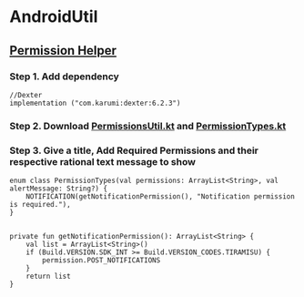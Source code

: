 # AndroidUtil

## [Permission Helper](app/src/main/java/com/nakul/androidutil/permission_helper)

### Step 1. Add dependency

    //Dexter
    implementation ("com.karumi:dexter:6.2.3")

### Step 2. Download [PermissionsUtil.kt](app/src/main/java/com/nakul/androidutil/permission_helper/PermissionsUtil.kt) and [PermissionTypes.kt](app/src/main/java/com/nakul/androidutil/permission_helper/PermissionTypes.kt)

### Step 3. Give a title, Add Required Permissions and their respective rational text message to show

    enum class PermissionTypes(val permissions: ArrayList<String>, val alertMessage: String?) {
        NOTIFICATION(getNotificationPermission(), "Notification permission is required."),
    }
    
    
    private fun getNotificationPermission(): ArrayList<String> {
        val list = ArrayList<String>()
        if (Build.VERSION.SDK_INT >= Build.VERSION_CODES.TIRAMISU) {
            permission.POST_NOTIFICATIONS
        }   
        return list
    }